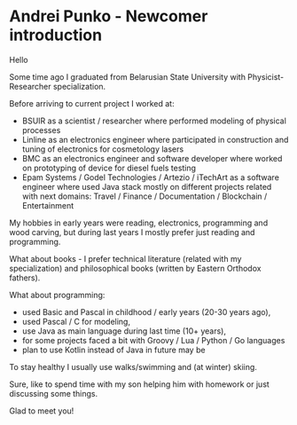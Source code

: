 
# Andrei Punko - Newcomer introduction

Hello

Some time ago I graduated from Belarusian State University with Physicist-Researcher specialization.

Before arriving to current project I worked at:
- BSUIR as a scientist / researcher where performed modeling of physical processes
- Linline as an electronics engineer where participated in construction and tuning of electronics for cosmetology lasers
- BMC as an electronics engineer and software developer where worked on prototyping of device for diesel fuels testing
- Epam Systems / Godel Technologies / Artezio / iTechArt as a software engineer where used Java stack mostly on 
different projects related with next domains: Travel / Finance / Documentation / Blockchain / Entertainment 

My hobbies in early years were reading, electronics, programming and wood carving, 
but during last years I mostly prefer just reading and programming.

What about books - I prefer technical literature (related with my specialization)
and philosophical books (written by Eastern Orthodox fathers).

What about programming:
- used Basic and Pascal in childhood / early years (20-30 years ago),
- used Pascal / C for modeling,
- use Java as main language during last time (10+ years),
- for some projects faced a bit with Groovy / Lua / Python / Go languages
- plan to use Kotlin instead of Java in future may be

To stay healthy I usually use walks/swimming and (at winter) skiing.

Sure, like to spend time with my son helping him with homework or just discussing some things.

Glad to meet you!

